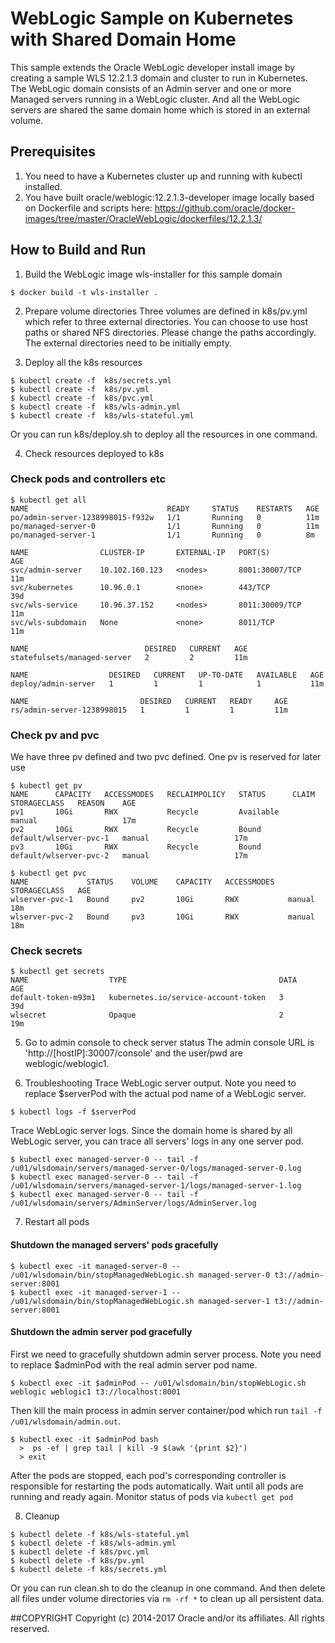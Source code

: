 WebLogic Sample on Kubernetes with Shared Domain Home
=========================================
This sample extends the Oracle WebLogic developer install image by creating a sample WLS 12.2.1.3 domain and cluster to run in Kubernetes. The WebLogic domain consists of an Admin server and one or more Managed servers running in a WebLogic cluster. And all the WebLogic servers are shared the same domain home which is stored in an external volume.

## Prerequisites
1. You need to have a Kubernetes cluster up and running with kubectl installed.
2. You have built oracle/weblogic:12.2.1.3-developer image locally based on Dockerfile and scripts here: https://github.com/oracle/docker-images/tree/master/OracleWebLogic/dockerfiles/12.2.1.3/

## How to Build and Run

1. Build the WebLogic image wls-installer for this sample domain
```
$ docker build -t wls-installer .
```

2. Prepare volume directories
Three volumes are defined in k8s/pv.yml which refer to three external directories. You can choose to use host paths or shared NFS directories. Please change the paths accordingly. The external directories need to be initially empty.
   
3. Deploy all the k8s resources
```
$ kubectl create -f  k8s/secrets.yml 
$ kubectl create -f  k8s/pv.yml 
$ kubectl create -f  k8s/pvc.yml
$ kubectl create -f  k8s/wls-admin.yml
$ kubectl create -f  k8s/wls-stateful.yml
```
Or you can run k8s/deploy.sh to deploy all the resources in one command.

4. Check resources deployed to k8s
### Check pods and controllers etc
```
$ kubectl get all
NAME                               READY     STATUS    RESTARTS   AGE
po/admin-server-1238998015-f932w   1/1       Running   0          11m
po/managed-server-0                1/1       Running   0          11m
po/managed-server-1                1/1       Running   0          8m

NAME                CLUSTER-IP       EXTERNAL-IP   PORT(S)          AGE
svc/admin-server    10.102.160.123   <nodes>       8001:30007/TCP   11m
svc/kubernetes      10.96.0.1        <none>        443/TCP          39d
svc/wls-service     10.96.37.152     <nodes>       8011:30009/TCP   11m
svc/wls-subdomain   None             <none>        8011/TCP         11m

NAME                          DESIRED   CURRENT   AGE
statefulsets/managed-server   2         2         11m

NAME                  DESIRED   CURRENT   UP-TO-DATE   AVAILABLE   AGE
deploy/admin-server   1         1         1            1           11m

NAME                         DESIRED   CURRENT   READY     AGE
rs/admin-server-1238998015   1         1         1         11m

```

### Check pv and pvc
We have three pv defined and two pvc defined. One pv is reserved for later use
```
$ kubectl get pv
NAME      CAPACITY   ACCESSMODES   RECLAIMPOLICY   STATUS      CLAIM                    STORAGECLASS   REASON    AGE
pv1       10Gi       RWX           Recycle         Available                            manual                   17m
pv2       10Gi       RWX           Recycle         Bound       default/wlserver-pvc-1   manual                   17m
pv3       10Gi       RWX           Recycle         Bound       default/wlserver-pvc-2   manual                   17m

$ kubectl get pvc
NAME             STATUS    VOLUME    CAPACITY   ACCESSMODES   STORAGECLASS   AGE
wlserver-pvc-1   Bound     pv2       10Gi       RWX           manual         18m
wlserver-pvc-2   Bound     pv3       10Gi       RWX           manual         18m
```

### Check secrets
```
$ kubectl get secrets
NAME                  TYPE                                  DATA      AGE
default-token-m93m1   kubernetes.io/service-account-token   3         39d
wlsecret              Opaque                                2         19m
```

5. Go to admin console to check server status
The admin console URL is 'http://[hostIP]:30007/console' and the user/pwd are weblogic/weblogic1.

6. Troubleshooting
Trace WebLogic server output. Note you need to replace $serverPod with the actual pod name of a WebLogic server.
```
$ kubectl logs -f $serverPod
```
Trace WebLogic server logs. Since the domain home is shared by all WebLogic server, you can trace all servers' logs in any one server pod.
```
$ kubectl exec managed-server-0 -- tail -f /u01/wlsdomain/servers/managed-server-0/logs/managed-server-0.log
$ kubectl exec managed-server-0 -- tail -f /u01/wlsdomain/servers/managed-server-1/logs/managed-server-1.log
$ kubectl exec managed-server-0 -- tail -f /u01/wlsdomain/servers/AdminServer/logs/AdminServer.log
```

7. Restart all pods
#### Shutdown the managed servers' pods gracefully
```
$ kubectl exec -it managed-server-0 -- /u01/wlsdomain/bin/stopManagedWebLogic.sh managed-server-0 t3://admin-server:8001
$ kubectl exec -it managed-server-1 -- /u01/wlsdomain/bin/stopManagedWebLogic.sh managed-server-1 t3://admin-server:8001
```
#### Shutdown the admin server pod gracefully
First we need to gracefully shutdown admin server process. Note you need to replace $adminPod with the real admin server pod name.
```
$ kubectl exec -it $adminPod -- /u01/wlsdomain/bin/stopWebLogic.sh weblogic weblogic1 t3://localhost:8001
```
Then kill the main process in admin server container/pod which run `tail -f /u01/wlsdomain/admin.out`.
```
$ kubectl exec -it $adminPod bash
  >  ps -ef | grep tail | kill -9 $(awk '{print $2}')
  > exit
```
After the pods are stopped, each pod's corresponding controller is responsible for restarting the pods automatically.
Wait until all pods are running and ready again. Monitor status of pods via `kubectl get pod`

8. Cleanup
```
$ kubectl delete -f k8s/wls-stateful.yml
$ kubectl delete -f k8s/wls-admin.yml
$ kubectl delete -f k8s/pvc.yml
$ kubectl delete -f k8s/pv.yml
$ kubectl delete -f k8s/secrets.yml
```
Or you can run clean.sh to do the cleanup in one command.
And then delete all files under volume directories via `rm -rf *` to clean up all persistent data.

##COPYRIGHT Copyright (c) 2014-2017 Oracle and/or its affiliates. All rights reserved.
